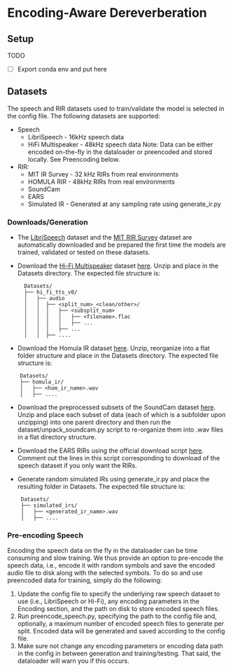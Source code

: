 # Encoding-Aware Dereverberation 

## Setup
TODO
- [ ]  Export conda env and put here

## Datasets
The speech and RIR datasets used to train/validate the model is selected in the config file. The following datasets are supported:
- Speech
  - LibriSpeech - 16kHz speech data
  - HiFi Multispeaker - 48kHz speech data
  Note: Data can be either encoded on-the-fly in the dataloader or preencoded and stored locally. See Preencoding below.
- RIR:
  - MIT IR Survey - 32 kHz RIRs from real environments
  - HOMULA RIR - 48kHz RIRs from real environments 
  - SoundCam
  - EARS
  - Simulated IR - Generated at any sampling rate using generate_ir.py
  

### Downloads/Generation
- The [LibriSpeech](https://www.openslr.org/12) dataset and the [MIT RIR Survey](https://mcdermottlab.mit.edu/Reverb/IR_Survey.html) dataset are  automatically downloaded and be prepared the first time the models are trained, validated or tested on these datasets.

- Download the [Hi-Fi Multispeaker](https://arxiv.org/abs/2104.01497) dataset [here](https://www.openslr.org/109/). Unzip and place in the Datasets directory. The expected file structure is:
  ```
    Datasets/
    ├── hi_fi_tts_v0/
    │   ├── audio
    │   │  ├── <split_num>_<clean/other>/
    │   │  │   ├── <subsplit_num>
    │   │  │   │   ├── <filename>.flac
    │   │  │   │   ├── ...
    │   │  │   ├── ...
    │   │  ├── ....
  ```

- Download the Homula IR dataset [here](https://zenodo.org/records/10479726). Unzip, reorganize into a flat folder structure and place in the Datasets directory. The expected file structure is:
```
    Datasets/
    ├── homula_ir/
    │   ├── <hom_ir_name>.wav
    │   ├── ....
  ```

- Download the preprocessed subsets of the SoundCam dataset [here](https://purl.stanford.edu/xq364hd5023). Unzip and place each subset of data (each of which is a subfolder upon unzipping) into one parent directory and then run the dataset/unpack_soundcam.py script to re-organize them into .wav files in a flat directory structure.

- Download the EARS RIRs using the official download script [here](https://github.com/sp-uhh/ears_benchmark/blob/main/download_ears_reverb.sh). Comment out the lines in this script corresponding to download of the speech dataset if you only want the RIRs.

- Generate random simulated IRs using generate_ir.py and place the resulting folder in Datasets. The expected file structure is:
   ```
    Datasets/
    ├── simulated_irs/
    │   ├── <generated_ir_name>.wav
    │   ├── ....
  ```

### Pre-encoding Speech
Encoding the speech data on the fly in the dataloader can be time consuming and slow training. We thus provide an option to pre-encode the speech data, i.e., encode it with random symbols and save the encoded audio file to disk along with the selected symbols. To do so and use preencoded data for training, simply do the following: 
1. Update the config file to specify the underlying raw speech dataset to use (i.e., LibriSpeech or Hi-Fi), any encoding parameters in the Encoding section, and the path on disk to store encoded speech files.
2. Run preencode_speech.py, specifying the path to the config file and, optionally, a maximum number of encoded speech files to generate per split. Encoded data will be generated and saved according to the config file.
3. Make sure not change any encoding parameters or encoding data path in the config in between generation and training/testing. That said, the dataloader will warn you if this occurs.